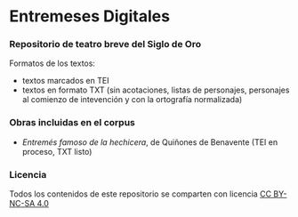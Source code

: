# Entremeses Digitales

### Repositorio de teatro breve del Siglo de Oro

Formatos de los textos:
* textos marcados en TEI
* textos en formato TXT (sin acotaciones, listas de personajes, personajes al comienzo de intevención y con la ortografía normalizada)

### Obras incluidas en el corpus 
* *Entremés famoso de la hechicera*, de Quiñones de Benavente (TEI en proceso, TXT listo)


### Licencia
Todos los contenidos de este repositorio se comparten con licencia [CC BY-NC-SA 4.0](https://creativecommons.org/licenses/by-nc-sa/4.0/)